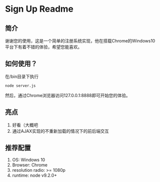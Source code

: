 # Sign Up Readme

## 简介

谢谢您的使用，这是一个简单的注册系统实现，他在搭载Chrome的Windows10平台下有着不错的体验，希望您能喜欢。

## 如何使用？

在/bin目录下执行

```shell
node server.js
```

然后，通过Chrome浏览器访问127.0.0.1:8888即可开始您的体验。

## 亮点

1. 好看（大概吧
1. 通过AJAX实现的不重新加载的情况下的前后端交互

## 推荐配置

1. OS: Windows 10
1. Browser: Chrome
1. resolution radio: >= 1080p
1. runtime: node v9.2.0+
